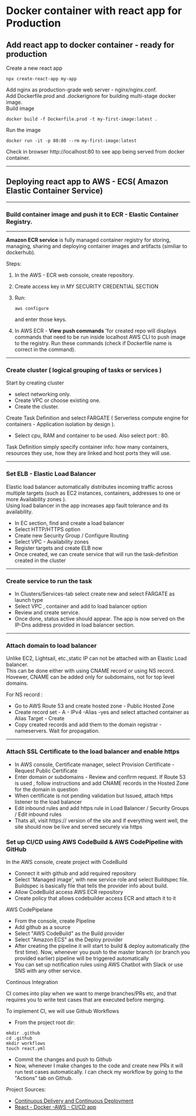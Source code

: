 # Docker container with react app for Production

## Add react app to docker container - ready for production

Create a new react app
```
npx create-react-app my-app
```
Add nginx as production-grade web server - nginx/nginx.conf.   
Add Dockerfile.prod and .dockerignore for building multi-stage docker image.   
Build image 
```
docker build -f Dockerfile.prod -t my-first-image:latest .
```
Run the image 
```
docker run -it -p 80:80 --rm my-first-image:latest
```
Check in browser http://localhost:80 to see app being served from docker container.   

---

## Deploying react app to AWS - ECS( Amazon Elastic Container Service)

---

### Build container image and push it to ECR - Elastic Container Registry. 

---

**Amazon ECR service** is fully managed container registry for storing, managing, sharing and deploying container images and artifacts (similiar to dockerhub).

Steps:

1. In the AWS - ECR web console, create repository.

2. Create access key in MY SECURITY CREDENTIAL SECTION

3. Run:

    ```
    aws configure
    ```
    and enter those keys.

3. In AWS ECR -  **View push commands**  'for created repo will displays commands that need to be run inside localhost AWS CLI to push image to the registry. Run these commands (check if Dockerfile name is correct in the command).

---

### Create cluster ( logical grouping of tasks or services )

Start by creating cluster

- select networking only.
- Create VPC or choose existing one.  
- Create the cluster.

Create Task Definition and select FARGATE ( Serverless compute engine for containers - Application isolation by design ).

- Select cpu, RAM and container to be used. Also select port : 80.

Task Definition simply specify container info: how many containers, resources they use, how they are linked and host ports they will use.

---

### Set ELB - Elastic Load Balancer

Elastic load balancer automatically distributes incoming traffic across multiple targets (such as EC2 instances, containers, addresses to one or more Availability zones ).   
Using load balancer in the app increases app fault tolerance and its availability.

- In EC section, find and create a load balancer 
- Select HTTP/HTTPS option
- Create new Security Group / Configure Routing
- Select VPC - Availability zones
- Register targets and create ELB now
- Once created, we can create service that will run the task-definition created in the cluster

---

### Create service to run the task

- In Clusters/Services-tab select create new and select FARGATE as launch type
- Select VPC , container and add to load balancer option
- Review and create service.
- Once done, status active should appear. The app is now served on the IP-Dns address provided in load balancer section.

---

### Attach domain to load balancer

Unlike EC2, Lightsail, etc.,static IP can not be attached with an Elastic Load balancer.   
This can be done either with using CNAME record or using NS record. Hovewer, CNAME can be added only for subdomains, not for top level domains.

For NS record :

- Go to AWS Route 53 and create hosted zone - Public Hosted Zone
- Create record set - A - IPv4 -Alias -yes and select attached container as Alias Target - Create
- Copy created records and add them to the domain registrar - nameservers. Wait for propagation.

---

### Attach SSL Certificate to the load balancer and enable https

- In AWS console, Certificate manager, select Provision Certificate - Request Public Certificate
- Enter domain or subdomains - Review and confirm request. If Route 53 is used , follow instructions and add CNAME records in the Hosted Zone for the domain in question
- When certificate is not pending validation but Issued, attach https listener to the load balancer
- Edit inbound rules and add https rule in Load Balancer / Security Groups / Edit inbound rules
- Thats all, visit https:// version of the site and if everything went well, the site should now be live and served securely via https

### Set up CI/CD using AWS CodeBuild & AWS CodePipeline with GitHub

In the AWS console, create project with CodeBuild

- Connect it with github and add required repository
- Select 'Managed image', with new service role and select Buildspec file. Buildspec is basically file that tells the provider info about build.
- Allow CodeBuild access AWS ECR repository
- Create policy that allows codebuilder access ECR and attach it to it

AWS CodePipelane

- From the console, create Pipeline
- Add github as a source
- Select "AWS CodeBuild" as the Build provider
- Select "Amazon ECS" as the Deploy provider
- After creating the pipeline it will start to build & deploy automatically (the first time). Now, whenever you push to the master branch (or branch you provided earlier) pipeline will be triggered automatically
- You can set up notification rules using AWS Chatbot with Slack or use SNS with any other service.

Continous Integration

CI comes into play when we want to merge branches/PRs etc, and that requires you to write test cases that are executed before merging.

To implement CI, we will use Github Workflows

- From the project root dir:

```
mkdir .github
cd .github
mkdir workflows
touch react.yml
```

- Commit the changes and push to Github
- Now, whenever I make changes to the code and create new PRs it will run test cases automatically. I can check my workflow by going to the "Actions" tab on Github.

Project Sources:

- [Continuous Delivery and Continuous Deployment](https://www.atlassian.com/continuous-delivery/principles/continuous-integration-vs-delivery-vs-deployment)
- [React - Docker -AWS - CI/CD app](https://dev.to/mubbashir10/containerize-react-app-with-docker-for-production-572b)
